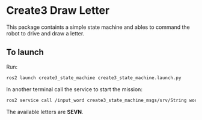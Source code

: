 # Create3 Draw Letter
This package containts a simple state machine and ables to command the robot to drive and draw a letter.

## To launch
Run:
```bash
ros2 launch create3_state_machine create3_state_machine.launch.py
```

In another terminal call the service to start the mission:
```bash
ros2 service call /input_word create3_state_machine_msgs/srv/String word:\ \'N\'\
```
The available letters are **SEVN**.